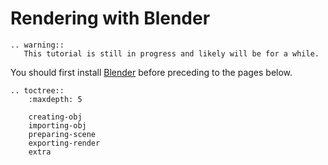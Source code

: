 <!---
title: Blender
path: /buildtheearth/rendering/blender
version: 1.0.0
authors:
    - @VapoR
--->
Rendering with Blender
==================================================
```eval_rst
.. warning::
   This tutorial is still in progress and likely will be for a while.
```
You should first install [Blender](https://www.blender.org/) before preceding to the pages below.
```eval_rst
.. toctree::
    :maxdepth: 5

    creating-obj
    importing-obj
    preparing-scene
    exporting-render
    extra
```
